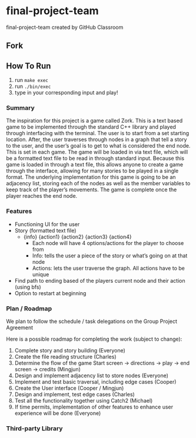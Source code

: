 # final-project-team
final-project-team created by GitHub Classroom
## Fork

## How To Run
1. run    `make exec`
2. run `./bin/exec`
3. type in your corresponding input and play!

### Summary
The inspiration for this project is a game called Zork. This is a text based game to be implemented through the standard C++ library and played through interfacing with the terminal. The user is to start from a set starting location. After, the user traverses through nodes in a graph that tell a story to the user, and the user’s goal is to get to what is considered the end node. This is set in each game. The game will be loaded in via text file, which will be a formatted text file to be read in through standard input. Because this game is loaded in through a text file, this allows anyone to create a game through the interface, allowing for many stories to be played in a single format. The underlying implementation for this game is going to be an adjacency list, storing each of the nodes as well as the member variables to keep track of the player’s movements. The game is complete once the player reaches the end node.

### Features
- Functioning UI for the user
- Story (formatted text file)
    - {info} {action1} {action2} {action3} {action4}
        - Each node will have 4 options/actions for the player to choose from  
        - Info: tells the user a piece of the story or what’s going on at that node
        - Actions: lets the user traverse the graph. All actions have to be unique
- Find path to ending based of the players current node and their action (using bfs)
- Option to restart at beginning 


### Plan / Roadmap
We plan to follow the schedule / task delegations on the Group Project Agreement

Here is a possible roadmap for completing the work (subject to change):
1. Complete story and story building (Everyone)
2. Create the file reading structure (Charles)
3. Determine the flow of the game Start screen -> directions -> play -> end screen -> credits (Mingjun)
4. Design and implement adjacency list to store nodes (Everyone)
5. Implement and test basic traversal, including edge cases (Cooper)
6. Create the User interface (Cooper / Mingjun)
7. Design and implement, test edge cases (Charles)
8. Test all the functionality together using Catch2 (Michael)
9. If time permits, implementation of other features to enhance user experience will be done (Everyone)


### Third-party Library
[<map>](https://www.cplusplus.com/reference/map/map/)
[<set>](https://www.cplusplus.com/reference/set/set/)
[<vector>](https://www.cplusplus.com/reference/vector/vector/)
[<sstream>](https://www.cplusplus.com/reference/sstream/)
[<algorithm>](https://www.cplusplus.com/reference/algorithm/)
[<queue>](https://www.cplusplus.com/reference/queue/queue/)
[<iostream>](https://www.cplusplus.com/reference/iostream/)
[<fstream>](https://www.cplusplus.com/reference/fstream/)
[<cstring>](https://www.cplusplus.com/reference/cstring/)
